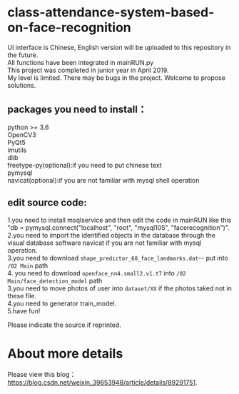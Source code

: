 # class-attendance-system-based-on-face-recognition
UI interface is Chinese, English version will be uploaded to this repository in the future.<br>
All functions have been integrated in mainRUN.py<br>
This project was completed in junior year in April 2019. <br>
My level is limited. There may be bugs in the project. Welcome to propose solutions.<br>

## packages you need to install：
python >= 3.6<br>
OpenCV3<br>
PyQt5<br>
imutils<br>
dlib<br>
freetype-py(optional):if you need to put chinese text<br>
pymysql<br>
navicat(optional):if you are not familiar with mysql shell operation<br>

## edit source code:
1.you need to install msqlservice and then edit the code in mainRUN like this "db = pymysql.connect("localhost", "root", "mysql105", "facerecognition")".<br>
2.you need to import the identified objects in the database through the visual database software navicat if you are not familiar with mysql operation. <br>
3.you need to download `shape_predictor_68_face_landmarks.dat`-- put into `/02 Main` path <br>
4. you need to download `openface_nn4.small2.v1.t7` into `/02 Main/face_detection_model` path<br>
3.you need to move photos of user into `dataset/XX` if the photos taked not in these file.<br>
4.you need to generator train_model.<br>
5.have fun!<br>

Please indicate the source if reprinted.<br>

# About more details
Please view this blog：<https://blog.csdn.net/weixin_39653948/article/details/89291751>.
